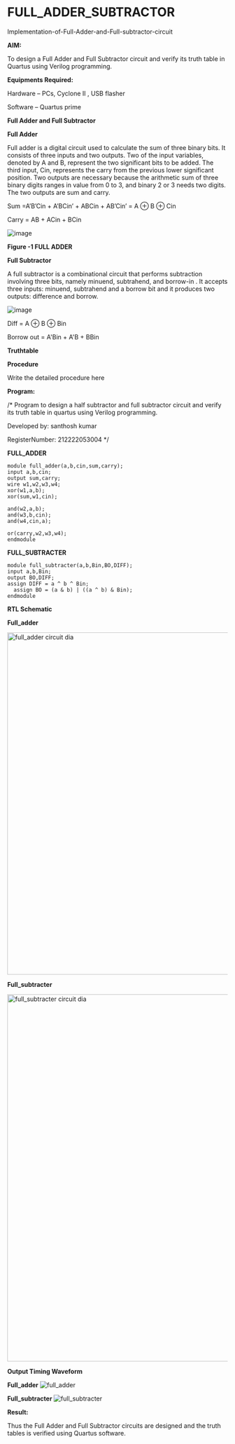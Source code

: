 # FULL_ADDER_SUBTRACTOR

Implementation-of-Full-Adder-and-Full-subtractor-circuit

**AIM:**

To design a Full Adder and Full Subtractor circuit and verify its truth table in Quartus using Verilog programming.

**Equipments Required:**

Hardware – PCs, Cyclone II , USB flasher

Software – Quartus prime

**Full Adder and Full Subtractor**

**Full Adder**

Full adder is a digital circuit used to calculate the sum of three binary bits. It consists of three inputs and two outputs. Two of the input variables, denoted by A and B, represent the two significant bits to be added. The third input, Cin, represents the carry from the previous lower significant position. Two outputs are necessary because the arithmetic sum of three binary digits ranges in value from 0 to 3, and binary 2 or 3 needs two digits. The two outputs are sum and carry.

Sum =A’B’Cin + A’BCin’ + ABCin + AB’Cin’ = A ⊕ B ⊕ Cin 

Carry = AB + ACin + BCin

![image](https://github.com/naavaneetha/FULL_ADDER_SUBTRACTOR/assets/154305477/0f30ba51-5ffb-4198-845f-18e054f675e7)

**Figure -1 FULL ADDER**

**Full Subtractor**

A full subtractor is a combinational circuit that performs subtraction involving three bits, namely minuend, subtrahend, and borrow-in . It accepts three inputs: minuend, subtrahend and a borrow bit and it produces two outputs: difference and borrow.

![image](https://github.com/naavaneetha/FULL_ADDER_SUBTRACTOR/assets/154305477/02b24f51-ab51-4304-9ad6-7b81ffc1ead5)

Diff = A ⊕ B ⊕ Bin 

Borrow out = A'Bin + A'B + BBin

**Truthtable**

**Procedure**

Write the detailed procedure here

**Program:**

/* Program to design a half subtractor and full subtractor circuit and verify its truth table in quartus using Verilog programming.

Developed by: santhosh kumar

RegisterNumber: 212222053004
*/

**FULL_ADDER**
```
module full_adder(a,b,cin,sum,carry);
input a,b,cin;
output sum,carry;
wire w1,w2,w3,w4;       
xor(w1,a,b);
xor(sum,w1,cin);        

and(w2,a,b);
and(w3,b,cin);
and(w4,cin,a);

or(carry,w2,w3,w4);
endmodule
```

**FULL_SUBTRACTER**
```
module full_subtracter(a,b,Bin,BO,DIFF);
input a,b,Bin;
output BO,DIFF;
assign DIFF = a ^ b ^ Bin;
  assign BO = (a & b) | ((a ^ b) & Bin);
endmodule
```

**RTL Schematic**

**Full_adder**

<img width="781" alt="full_adder circuit dia" src="https://github.com/Ganesh23013987/FULL_ADDER_SUBTRACTOR/assets/147473768/5371de9d-9d9d-4c53-943c-18efc64b94fc">

**Full_subtracter**

<img width="838" alt="full_subtracter circuit dia" src="https://github.com/Ganesh23013987/FULL_ADDER_SUBTRACTOR/assets/147473768/6d6be52a-5b94-4543-b328-61f9e54a7066">


**Output Timing Waveform**

**Full_adder**
![full_adder](https://github.com/Ganesh23013987/FULL_ADDER_SUBTRACTOR/assets/147473768/bdf5de18-56e3-4b73-ab12-54b2b3f15a2a)

**Full_subtracter**
![full_subtracter](https://github.com/Ganesh23013987/FULL_ADDER_SUBTRACTOR/assets/147473768/8985020f-0871-4143-84a2-b143a03f37aa)

**Result:**

Thus the Full Adder and Full Subtractor circuits are designed and the truth tables is verified using Quartus software.




